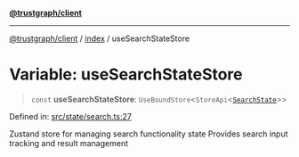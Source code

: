 [**@trustgraph/client**](../../README.md)

***

[@trustgraph/client](../../README.md) / [index](../README.md) / useSearchStateStore

# Variable: useSearchStateStore

> `const` **useSearchStateStore**: `UseBoundStore`\<`StoreApi`\<[`SearchState`](../interfaces/SearchState.md)\>\>

Defined in: [src/state/search.ts:27](https://github.com/trustgraph-ai/trustgraph-ts-client/blob/4700024d623d01d40c50072d60c021f3b6c60b54/src/state/search.ts#L27)

Zustand store for managing search functionality state
Provides search input tracking and result management
